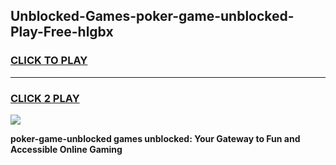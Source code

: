 
## Unblocked-Games-poker-game-unblocked-Play-Free-hlgbx
<h3>
<a href="https://premium76.site?title=poker-game-unblocked&ref=18A1">CLICK TO PLAY</a></h3>
<hr>

<h3>
<a href="https://premium76.site?title=poker-game-unblocked&ref=18A1">CLICK 2 PLAY</a>
  
</h3>

<a href="https://premium76.site?title=poker-game-unblocked&ref=18A1"><img src="https://clearcache.store/games.png"></a>


**poker-game-unblocked games unblocked: Your Gateway to Fun and Accessible Online Gaming**
